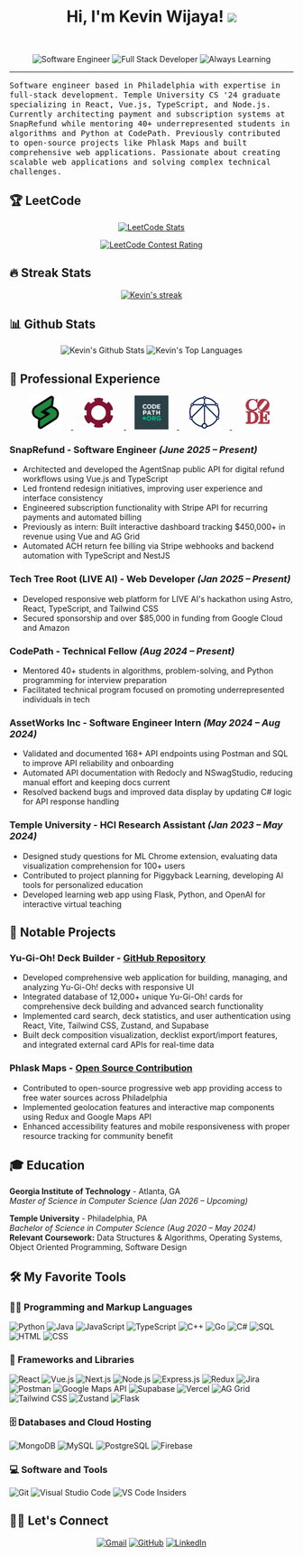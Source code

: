 <h1 align="center">
Hi, I'm Kevin Wijaya!
  <img src="https://media.giphy.com/media/hvRJCLFzcasrR4ia7z/giphy.gif" width="30"></h1>


<br/>

<p align="center">
  <img src="https://img.shields.io/badge/Software_Engineer-2E3440?style=for-the-badge" alt="Software Engineer">
  <img src="https://img.shields.io/badge/Full_Stack_Developer-2E3440?style=for-the-badge" alt="Full Stack Developer">
  <img src="https://img.shields.io/badge/Always_Learning-2E3440?style=for-the-badge" alt="Always Learning">
</p>
<hr/>
<samp>
Software engineer based in Philadelphia with expertise in full-stack development. Temple University CS '24 graduate specializing in React, Vue.js, TypeScript, and Node.js. Currently architecting payment and subscription systems at SnapRefund while mentoring 40+ underrepresented students in algorithms and Python at CodePath. Previously contributed to open-source projects like Phlask Maps and built comprehensive web applications. Passionate about creating scalable web applications and solving complex technical challenges.
</samp>

## 🏆 LeetCode

<p align="center">
  <a href="https://leetcode.com/u/icycoldveins/" target="_blank">
    <img src="https://leetcard.jacoblin.cool/icycoldveins?theme=dark&font=source_code_pro&ext=heatmap" alt="LeetCode Stats"/>
  </a>
</p>
<p align="center">
  <a href="https://leetcode.com/u/icycoldveins/" target="_blank">
    <img src="https://leetcard.jacoblin.cool/icycoldveins?theme=dark&font=source_code_pro&ext=contest" alt="LeetCode Contest Rating"/>
  </a>
</p>

<!-- If cards don't load, check: https://leetcode.com/icycoldveins/ -->

## 🔥 Streak Stats

<p align="center">
  <a href="https://github.com/DenverCoder1/github-readme-streak-stats">
    <img title="🔥 Get streak stats for your profile at git.io/streak-stats" alt="Kevin's streak" src="https://github-readme-streak-stats-eight.vercel.app/?user=icycoldveins&theme=gruvbox&hide_border=true"/>
  </a>
</p>

## 📊 Github Stats

<p align="center">
  <img alt="Kevin's Github Stats" src="https://github-readme-stats.vercel.app/api?username=icycoldveins&show_icons=true&count_private=true&theme=gruvbox&hide_border=true&hide=contribs" height="192px"/>
  <img alt="Kevin's Top Languages" src="https://github-readme-stats.vercel.app/api/top-langs/?username=icycoldveins&langs_count=8&layout=compact&theme=gruvbox&hide_border=true&width=495" height="192px"/>
</p>

## 💼 Professional Experience

<p align="center">
  <a href="https://www.snaprefund.io" target="_blank">
    <img src="snap.png" alt="SnapRefund" height="60" style="margin: 0 15px;"/>
  </a>
  <a href="https://www.assetworks.com" target="_blank">
    <img src="asset.png" alt="AssetWorks" height="60" style="margin: 0 15px;"/>
  </a>
  <a href="https://www.codepath.org" target="_blank">
    <img src="codepath.png" alt="CodePath" height="60" style="margin: 0 15px;"/>
  </a>
  <a href="https://techtreeroot.org" target="_blank">
    <img src="tree.png" alt="TechTreeRoot" height="60" style="margin: 0 15px;"/>
  </a>
  <img src="cfp.png" alt="CFP" height="60" style="margin: 0 15px;"/>
</p>

### **SnapRefund** - Software Engineer *(June 2025 – Present)*
- Architected and developed the AgentSnap public API for digital refund workflows using Vue.js and TypeScript
- Led frontend redesign initiatives, improving user experience and interface consistency
- Engineered subscription functionality with Stripe API for recurring payments and automated billing
- Previously as intern: Built interactive dashboard tracking $450,000+ in revenue using Vue and AG Grid
- Automated ACH return fee billing via Stripe webhooks and backend automation with TypeScript and NestJS

### **Tech Tree Root (LIVE AI)** - Web Developer *(Jan 2025 – Present)*
- Developed responsive web platform for LIVE AI's hackathon using Astro, React, TypeScript, and Tailwind CSS
- Secured sponsorship and over $85,000 in funding from Google Cloud and Amazon

### **CodePath** - Technical Fellow *(Aug 2024 – Present)*
- Mentored 40+ students in algorithms, problem-solving, and Python programming for interview preparation
- Facilitated technical program focused on promoting underrepresented individuals in tech

### **AssetWorks Inc** - Software Engineer Intern *(May 2024 – Aug 2024)*
- Validated and documented 168+ API endpoints using Postman and SQL to improve API reliability and onboarding
- Automated API documentation with Redocly and NSwagStudio, reducing manual effort and keeping docs current
- Resolved backend bugs and improved data display by updating C# logic for API response handling

### **Temple University** - HCI Research Assistant *(Jan 2023 – May 2024)*
- Designed study questions for ML Chrome extension, evaluating data visualization comprehension for 100+ users
- Contributed to project planning for Piggyback Learning, developing AI tools for personalized education
- Developed learning web app using Flask, Python, and OpenAI for interactive virtual teaching

## 🚀 Notable Projects

### **Yu-Gi-Oh! Deck Builder** - [GitHub Repository](https://github.com/icycoldveins)
- Developed comprehensive web application for building, managing, and analyzing Yu-Gi-Oh! decks with responsive UI
- Integrated database of 12,000+ unique Yu-Gi-Oh! cards for comprehensive deck building and advanced search functionality
- Implemented card search, deck statistics, and user authentication using React, Vite, Tailwind CSS, Zustand, and Supabase
- Built deck composition visualization, decklist export/import features, and integrated external card APIs for real-time data

### **Phlask Maps** - [Open Source Contribution](https://github.com/phlask)
- Contributed to open-source progressive web app providing access to free water sources across Philadelphia
- Implemented geolocation features and interactive map components using Redux and Google Maps API
- Enhanced accessibility features and mobile responsiveness with proper resource tracking for community benefit

## 🎓 Education

**Georgia Institute of Technology** - Atlanta, GA  
*Master of Science in Computer Science* *(Jan 2026 – Upcoming)*  

**Temple University** - Philadelphia, PA  
*Bachelor of Science in Computer Science* *(Aug 2020 – May 2024)*  
**Relevant Coursework:** Data Structures & Algorithms, Operating Systems, Object Oriented Programming, Software Design

## 🛠️ My Favorite Tools

### 👨‍💻 Programming and Markup Languages

<p>
    <img alt="Python" src="https://img.shields.io/badge/Python%20-%2314354C.svg?logo=python&logoColor=white">
    <img alt="Java" src="https://img.shields.io/badge/Java-%23007396.svg?logo=java&logoColor=white">
    <img alt="JavaScript" src="https://img.shields.io/badge/JavaScript%20-%23F7DF1E.svg?logo=javascript&logoColor=black">
    <img alt="TypeScript" src="https://img.shields.io/badge/TypeScript-007ACC.svg?logo=typescript&logoColor=white">
    <img alt="C++" src="https://img.shields.io/badge/C++%20-%2300599C.svg?logo=c%2B%2B&logoColor=white">
    <img alt="Go" src="https://img.shields.io/badge/Go-00ADD8.svg?logo=go&logoColor=white">
    <img alt="C#" src="https://img.shields.io/badge/C%23-239120.svg?logo=c-sharp&logoColor=white">
    <img alt="SQL" src="https://img.shields.io/badge/SQL%20-%23025E8C.svg?logo=amazon-dynamodb&logoColor=white">
    <img alt="HTML" src="https://img.shields.io/badge/HTML%20-%23E34F26.svg?logo=html5&logoColor=white">
    <img alt="CSS" src="https://img.shields.io/badge/CSS%20-%231572B6.svg?logo=css3&logoColor=white">
</p>

### 🧰 Frameworks and Libraries

<p>
    <img alt="React" src="https://img.shields.io/badge/React%20-%2320232a.svg?logo=react&logoColor=%2361DAFB">
    <img alt="Vue.js" src="https://img.shields.io/badge/Vue.js-35495E?logo=vue.js&logoColor=4FC08D">
    <img alt="Next.js" src="https://img.shields.io/badge/Next.js-black?logo=next.js&logoColor=white">
    <img alt="Node.js" src="https://img.shields.io/badge/Node.js%20-%2343853D.svg?logo=node.js&logoColor=white">
    <img alt="Express.js" src="https://img.shields.io/badge/Express.js-404d59.svg?logo=express&logoColor=white">
    <img alt="Redux" src="https://img.shields.io/badge/Redux-593D88.svg?logo=redux&logoColor=white">
    <img alt="Jira" src="https://img.shields.io/badge/Jira-0052CC.svg?logo=jira&logoColor=white">
    <img alt="Postman" src="https://img.shields.io/badge/Postman-FF6C37?logo=postman&logoColor=white">
    <img alt="Google Maps API" src="https://img.shields.io/badge/Google%20Maps%20API-4285F4?logo=google-maps&logoColor=white">
    <img alt="Supabase" src="https://img.shields.io/badge/Supabase-3ECF8E?logo=supabase&logoColor=white">
    <img alt="Vercel" src="https://img.shields.io/badge/Vercel-000000.svg?logo=vercel&logoColor=white">
    <img alt="AG Grid" src="https://img.shields.io/badge/AG%20Grid-FAFAFA?logo=ag-grid&logoColor=black">
    <img alt="Tailwind CSS" src="https://img.shields.io/badge/Tailwind%20CSS-38B2AC?logo=tailwind-css&logoColor=white">
    <img alt="Zustand" src="https://img.shields.io/badge/Zustand-000?logo=zustand&logoColor=white">
    <img alt="Flask" src="https://img.shields.io/badge/Flask-000000.svg?logo=flask&logoColor=white">
</p>

### 🗄️ Databases and Cloud Hosting

<p>
    <img alt="MongoDB" src ="https://img.shields.io/badge/MongoDB-%234ea94b.svg?logo=mongodb&logoColor=white">
    <img alt="MySQL" src="https://img.shields.io/badge/MySQL-%2300f.svg?logo=mysql&logoColor=white">
    <img alt="PostgreSQL" src ="https://img.shields.io/badge/PostgreSQL-316192.svg?logo=postgresql&logoColor=white">
    <img alt="Firebase" src ="https://img.shields.io/badge/Firebase-%23316192.svg?logo=firebase&logoColor=white">
</p>

### 💻 Software and Tools

<p>
    <img alt="Git" src="https://img.shields.io/badge/Git%20-%23F05033.svg?logo=git&logoColor=white">
    <img alt="Visual Studio Code" src="https://img.shields.io/badge/Visual%20Studio%20Code-0078d7.svg?logo=visual-studio-code&logoColor=white">
    <img alt="VS Code Insiders" src="https://img.shields.io/badge/VS%20Code%20Insiders-1F1F1F.svg?logo=visual-studio-code&logoColor=green">
</p>

## 🙋‍♂️ Let's Connect

<p align="center">
	<a href="mailto:kevinwijaya306@gmail.com" target="_blank"><img src="https://img.icons8.com/bubbles/50/000000/gmail.png" alt="Gmail"/></a>
	<a href="https://github.com/icycoldveins" target="_blank"><img src="https://img.icons8.com/bubbles/50/000000/github.png" alt="GitHub"/></a>
	<a href="https://www.linkedin.com/in/kevin6302/" target="_blank"><img src="https://img.icons8.com/bubbles/50/000000/linkedin.png" alt="LinkedIn"/></a>
</p>
